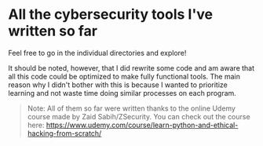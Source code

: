 # All the cybersecurity tools I've written so far
Feel free to go in the individual directories and explore!
  
It should be noted, however, that I did rewrite some code and am aware that all this code could be optimized to make fully functional tools.
The main reason why I didn't bother with this is because I wanted to prioritize learning and not waste time doing similar processes on each program.

> Note: All of them so far were written thanks to the online Udemy course made by Zaid Sabih/ZSecurity.
> You can check out the course here: https://www.udemy.com/course/learn-python-and-ethical-hacking-from-scratch/
